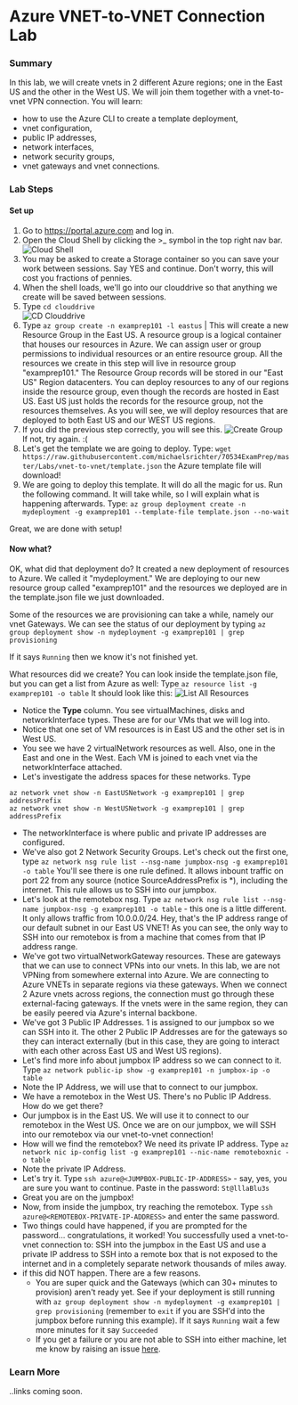 # Azure VNET-to-VNET Connection Lab

### Summary

In this lab, we will create vnets in 2 different Azure regions; one in the East US and the other in the West US. We will join them together with a vnet-to-vnet VPN connection. You will learn:
* how to use the Azure CLI to create a template deployment,
* vnet configuration, 
* public IP addresses, 
* network interfaces, 
* network security groups, 
* vnet gateways and vnet connections.

### Lab Steps

#### Set up

1. Go to https://portal.azure.com and log in. 
2. Open the Cloud Shell by clicking the >_ symbol in the top right nav bar.
![Cloud Shell](https://github.com/michaelsrichter/70534ExamPrep/raw/master/screenshots/CloudShellLink.PNG)
3. You may be asked to create a Storage container so you can save your work between sessions. Say YES and continue. Don't worry, this will cost you fractions of pennies.
4. When the shell loads, we'll go into our clouddrive so that anything we create will be saved between sessions.
5. Type `cd clouddrive`          
![CD Clouddrive](https://github.com/michaelsrichter/70534ExamPrep/raw/master/screenshots/cd-clouddrive.PNG)
6. Type `az group create -n examprep101 -l eastus` | This will create a new Resource Group in the East US. A resource group is a logical container that houses our resources in Azure. We can assign user or group permissions to individual resources or an entire resource group. All the resources we create in this step will live in resource group "examprep101." The Resource Group records will be stored in our "East US" Region datacenters. You can deploy resources to any of our regions inside the resource group, even though the records are hosted in East US. East US just holds the records for the resource group, not the resources themselves. As you will see, we will deploy resources that are deployed to both East US and our WEST US regions.
7. If you did the previous step correctly, you will see this. 
![Create Group](https://github.com/michaelsrichter/70534ExamPrep/raw/master/screenshots/resourcegroupcreated.PNG)
If not, try again. :(
8. Let's get the template we are going to deploy. Type: `wget https://raw.githubusercontent.com/michaelsrichter/70534ExamPrep/master/Labs/vnet-to-vnet/template.json` the Azure template file will download!
9. We are going to deploy this template. It will do all the magic for us. Run the following command. It will take while, so I will explain what is happening afterwards. 
Type: `az group deployment create -n mydeployment -g examprep101 --template-file template.json --no-wait`

Great, we are done with setup!

#### Now what?
OK, what did that deployment do? It created a new deployment of resources to Azure. We called it "mydeployment." We are deploying to our new resource group called "examprep101" and the resources we deployed are in the template.json file we just downloaded. 

Some of the resources we are provisioning can take a while, namely our vnet Gateways. We can see the status of our deployment by typing `az group deployment show -n mydeployment -g examprep101 | grep provisioning`

If it says `Running` then we know it's not finished yet.

What resources did we create? You can look inside the template.json file, but you can get a list from Azure as well: Type `az resource list -g examprep101 -o table` It should look like this:
![List All Resources](https://github.com/michaelsrichter/70534ExamPrep/raw/master/screenshots/allresources.PNG)
* Notice the **Type** column. You see virtualMachines, disks and networkInterface types. These are for our VMs that we will log into. 
* Notice that one set of VM resources is in East US and the other set is in West US.
* You see we have 2 virtualNetwork resources as well. Also, one in the East and one in the West. Each VM is joined to each vnet via the networkInterface attached.
* Let's investigate the address spaces for these networks. Type
```
az network vnet show -n EastUSNetwork -g examprep101 | grep addressPrefix
az network vnet show -n WestUSNetwork -g examprep101 | grep addressPrefix
```
* The networkInterface is where public and private IP addresses are configured.
* We've also got 2 Network Security Groups. Let's check out the first one, type `az network nsg rule list --nsg-name jumpbox-nsg -g examprep101 -o table`
You'll see there is one rule defined. It allows inbount traffic on port 22 from any source (notice SourceAddressPrefix is *), including the internet. This rule allows us to SSH into our jumpbox. 
* Let's look at the remotebox nsg. Type `az network nsg rule list --nsg-name jumpbox-nsg -g examprep101 -o table` - this one is a little different. It only allows traffic from 10.0.0.0/24. Hey, that's the IP address range of our default subnet in our East US VNET! As you can see, the only way to SSH into our remotebox is from a machine that comes from that IP address range.
* We've got two virtualNetworkGateway resources. These are gateways that we can use to connect VPNs into our vnets. In this lab, we are not VPNing from somewhere external into Azure. We are connecting to Azure VNETs in separate regions via these gateways. When we connect 2 Azure vnets across regions, the connection must go through these external-facing gateways. If the vnets were in the same region, they can be easily peered via Azure's internal backbone. 
* We've got 3 Public IP Addresses. 1 is assigned to our jumpbox so we can SSH into it. The other 2 Public IP Addresses are for the gateways so they can interact externally (but in this case, they are going to interact with each other across East US and West US regions).
* Let's find more info about jumpbox IP address so we can connect to it. Type `az network public-ip show -g examprep101 -n jumpbox-ip -o table`
* Note the IP Address, we will use that to connect to our jumpbox.
* We have a remotebox in the West US. There's no Public IP Address. How do we get there?
* Our jumpbox is in the East US. We will use it to connect to our remotebox in the West US. Once we are on our jumpbox, we will SSH into our remotebox via our vnet-to-vnet connection!
* How will we find the remotebox? We need its private IP address. Type `az network nic ip-config list -g examprep101 --nic-name remoteboxnic -o table`
* Note the private IP Address.
* Let's try it. Type `ssh azure@<JUMPBOX-PUBLIC-IP-ADDRESS>` - say, yes, you are sure you want to continue. Paste in the password: `St@lllaBlu3s`
* Great you are on the jumpbox!
* Now, from inside the jumpbox, try reaching the remotebox. Type `ssh azure@<REMOTEBOX-PRIVATE-IP-ADDRESS>` and enter the same password.
* Two things could have happened, if you are prompted for the password... congratulations, it worked! You successfully used a vnet-to-vnet connection to: SSH into the jumpbox in the East US and use a private IP address to SSH into a remote box that is not exposed to the internet and in a completely separate network thousands of miles away.
* if this did NOT happen. There are a few reasons.
  * You are super quick and the Gateways (which can 30+ minutes to provision) aren't ready yet. See if your deployment is still running with `az group deployment show -n mydeployment -g examprep101 | grep provisioning` (remember to `exit` if you are SSH'd into the jumpbox before running this example). If it says `Running` wait a few more minutes for it say `Succeeded`
  * If you get a failure or you are not able to SSH into either machine, let me know by raising an issue [here](https://github.com/michaelsrichter/70534ExamPrep/issues).

### Learn More

..links coming soon.

